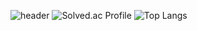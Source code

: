 ![header](https://capsule-render.vercel.app/api?type=wave&color=auto&height=300&section=header&text=HeHelee%20&fontSize=90)
![Solved.ac Profile](http://mazassumnida.wtf/api/generate_badge?boj=selly3109)
![Top Langs](https://github-readme-stats.vercel.app/api/top-langs/?username=HeHelee&layout=compact&theme=Demo)
